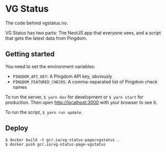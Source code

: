 # VG Status

The code behind vgstatus.no.

VG Status has two parts: The NextJS app that everyone sees, and a script that gets
the latest data from Pingdom.

## Getting started

You need to set the environment variables:

* `PINGDOM_API_KEY`: A Pingdom API key, obviously
* `PINGDOM_FEATURED_CHECKS`: A comma-separated list of Pingdom check names

To run the server, `$ yarn dev` for development or `$ yarn start` for production. Then open
[http://localhost:3000](http://localhost:3000) with your browser to see it.

To run the script, `$ yarn run update`.

## Deploy

```
$ docker build -t gcr.io/vg-status-page/vgstatus .
$ docker push gcr.io/vg-status-page-vgstatus
```
